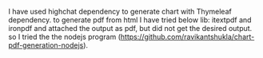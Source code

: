 I have used highchat dependency to generate chart with Thymeleaf dependency.
to generate pdf from html I have tried below lib:
itextpdf and ironpdf and attached the output as pdf, but did not get the desired output.
so I tried the the nodejs program (https://github.com/ravikantshukla/chart-pdf-generation-nodejs).  

